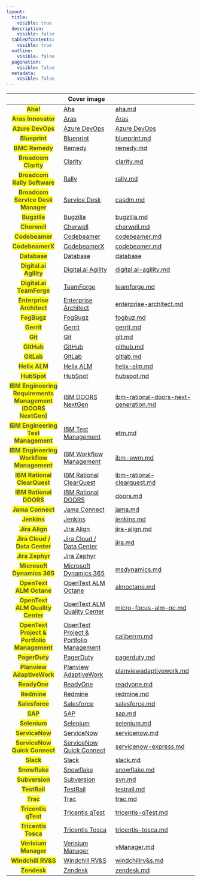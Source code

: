 ```yaml
---
layout:
  title:
    visible: true
  description:
    visible: false
  tableOfContents:
    visible: true
  outline:
    visible: false
  pagination:
    visible: false
  metadata:
    visible: false
---
```


<table data-view="cards">
   <thead>
      <tr>
        <th align="center"></th>
        <th data-hidden data-card-cover data-type="image">Cover image</th>
        <th data-hidden data-card-target data-type="content-ref"></th>
      </tr>
   </thead>
   <tbody>
        <tr>
            <td align="center"><mark style="color:#555555"><strong>Aha!</strong></mark></td>        
            <td><a href="../assets/connector/aha.png">Aha</a></td>
            <td><a href="aha.md">aha.md</a></td>
        </tr>
        <tr>    
            <td align="center"><mark style="color:#555555"><strong>Aras Innovator</strong></mark></td>
            <td><a href="../assets/connector/aras.png">Aras</a></td>
            <td><a href="aras.md">Aras</a></td>
        </tr>
        <tr>
            <td align="center"><mark style="color:#555555"><strong>Azure DevOps</strong></mark></td>
            <td><a href="../assets/connector/azure.png">Azure DevOps</a></td>
            <td><a href="azure-devops.md">Azure DevOps</a></td>
        </tr>
        <tr>
            <td align="center"><mark style="color:#555555"><strong>Blueprint</strong></mark></td>
            <td><a href="../assets/connector/blueprint.png">Blueprint</a></td>
            <td><a href="blueprint.md">blueprint.md</a></td>
        </tr>
        <tr>
            <td align="center"><mark style="color:#555555"><strong>BMC Remedy</strong></mark></td>
            <td><a href="../assets/connector/bmc_remedy.png">Remedy</a></td>
            <td><a href="remedy.md">remedy.md</a></td>
        </tr>
        <tr>
            <td align="center"><mark style="color:#555555"><strong>Broadcom<br>Clarity</strong></mark></td>
            <td><a href="../assets/connector/">Clarity</a></td>
            <td><a href="clarity.md">clarity.md</a></td>
        </tr>
        <tr>
            <td align="center"><mark style="color:#555555"><strong>Broadcom<br>Rally Software</strong></mark></td>
            <td><a href="../assets/connector/broadcom_rally.png">Rally</a></td>
            <td><a href="rally.md">rally.md</a></td>
        </tr>
        <tr>
            <td align="center"><mark style="color:#555555"><strong>Broadcom<br>Service Desk Manager</strong></mark></td>
            <td><a href="../assets/connector/broadcom_casdm.png">Service Desk</a></td>
            <td><a href="casdm.md">casdm.md</a></td>
        </tr>
        <tr>
            <td align="center"><mark style="color:#555555"><strong>Bugzilla</strong></mark></td>
            <td><a href="../assets/connector/bugzilla.png">Bugzilla</a></td>
            <td><a href="bugzilla.md">bugzilla.md</a></td>
        </tr>
        <tr>
            <td align="center"><mark style="color:#555555"><strong>Cherwell</strong></mark></td>
            <td><a href="../assets/connector/Cherwell.png">Cherwell</a></td>
            <td><a href="cherwell.md">cherwell.md</a></td>
        </tr>
        <tr>
            <td align="center"><mark style="color:#555555"><strong>Codebeamer</strong></mark></td>
            <td><a href="../assets/connector/codebeamer.png">Codebeamer</a></td>
            <td><a href="codebeamer.md">codebeamer.md</a></td>
        </tr>
        <tr>
            <td align="center"><mark style="color:#555555"><strong>CodebeamerX</strong></mark></td>
            <td><a href="../assets/connector/codebeamerX.png">CodebeamerX</a></td>
            <td><a href="codebeamer.md">codebeamer.md</a></td>
        </tr>
        <tr>
            <td align="center"><mark style="color:#555555"><strong>Database</strong></mark></td>
            <td><a href="../assets/connector/database.png">Database</a></td>
            <td><a href="database-integration.md">database</a></td>
        </tr>
        <tr>
            <td align="center"><mark style="color:#555555"><strong>Digital.ai<br>Agility</strong></mark></td>
            <td><a href="../assets/connector/digitalai_agility.png">Digital.ai Agility</a></td>
            <td><a href="digital.ai-agility.md">digital.ai-agility.md</a></td>
        </tr>
        <tr>
            <td align="center"><mark style="color:#555555"><strong>Digital.ai<br>TeamForge</strong></mark></td>
            <td><a href="../assets/connector/digitalai_teamforge.png">TeamForge</a></td>
            <td><a href="teamforge.md">teamforge.md</a></td>
        </tr>
        <tr>
            <td align="center"><mark style="color:#555555"><strong>Enterprise Architect</strong></mark></td>
            <td><a href="../assets/connector/enterprise_architect.png">Enterprise Architect</a></td>
            <td><a href="enterprise-architect.md">enterprise-architect.md</a></td>
        </tr>
        <tr>
            <td align="center"><mark style="color:#555555"><strong>FogBugz</strong></mark></td>
            <td><a href="../assets/connector/fogbugz.png">FogBugz</a></td>
            <td><a href="fogbuz.md">fogbuz.md</a></td>
        </tr>
        <tr>
            <td align="center"><mark style="color:#555555"><strong>Gerrit</strong></mark></td>
            <td><a href="../assets/connector/gerrit.png">Gerrit</a></td>
            <td><a href="gerrit.md">gerrit.md</a></td>
        </tr>
        <tr>
            <td align="center"><mark style="color:#555555"><strong>Git</strong></mark></td>
            <td><a href="../assets/connector/git.png">Git</a></td>
            <td><a href="git.md">git.md</a></td>
        </tr>
        <tr>
            <td align="center"><mark style="color:#555555"><strong>GitHub</strong></mark></td>
            <td><a href="../assets/connector/github.png">GitHub</a></td>
            <td><a href="github.md">github.md</a></td>
        </tr>
        <tr>
            <td align="center"><mark style="color:#555555"><strong>GitLab</strong></mark></td>
            <td><a href="../assets/connector/gitlab.png">GitLab</a></td>
            <td><a href="gitlab.md">gitlab.md</a></td>
        </tr>
        <tr>
            <td align="center"><mark style="color:#555555"><strong>Helix ALM</strong></mark></td>
            <td><a href="../assets/connector/helix_alm.png">Helix ALM</a></td>
            <td><a href="helix-alm.md">helix-alm.md</a></td>
        </tr>
        <tr>
            <td align="center"><mark style="color:#555555"><strong>HubSpot</strong></mark></td>
            <td><a href="../assets/connector/hubspot.png">HubSpot</a></td>
            <td><a href="hubspot.md">hubspot.md</a></td>
        </tr>
        <tr>
            <td align="center"><mark style="color:#555555"><strong>IBM Engineering<br>Requirements Management (DOORS NextGen)</strong></mark></td>
            <td><a href="../assets/connector/ibm_doors_nextgen.png">IBM DOORS NextGen</a></td>
            <td><a href="ibm-rational-doors-next-generation.md">ibm-rational-doors-next-generation.md</a></td>
        </tr>
        <tr>
            <td align="center"><mark style="color:#555555"><strong>IBM Engineering<br>Test Management</strong></mark></td>
            <td><a href="../assets/connector/ibm_etm.png">IBM Test Management</a></td>
            <td><a href="etm.md">etm.md</a></td>
        </tr>
        <tr>
            <td align="center"><mark style="color:#555555"><strong>IBM Engineering<br>Workflow Management</strong></mark></td>
            <td><a href="../assets/connector/ibm_ewm.png">IBM Workflow Management</a></td>
            <td><a href="ibm-ewm.md">ibm-ewm.md</a></td>
        </tr>
        <tr>
          <td align="center"><mark style="color:#555555"><strong>IBM Rational<br>ClearQuest</strong></mark></td>
          <td><a href="../assets/connector/ibm_clearquest.png">IBM Rational ClearQuest</a></td>
          <td><a href="ibm-rational-clearquest.md">ibm-rational-clearquest.md</a></td>
        </tr>
        <tr>
          <td align="center"><mark style="color:#555555"><strong>IBM Rational<br>DOORS</strong></mark></td>
          <td><a href="../assets/connector/ibm_rational_doors.png">IBM Rational DOORS</a></td>
          <td><a href="doors.md">doors.md</a></td>
        </tr>
        <tr>
          <td align="center"><mark style="color:#555555"><strong>Jama Connect</strong></mark></td>
          <td><a href="../assets/connector/jama.png">Jama Connect</a></td>
          <td><a href="jama.md">jama.md</a></td>
        </tr>
        <tr>
          <td align="center"><mark style="color:#555555"><strong>Jenkins</strong></mark></td>
          <td><a href="../assets/connector/jenkins.png">Jenkins</a></td>
          <td><a href="jenkins.md">jenkins.md</a></td>
        </tr>
        <tr>
          <td align="center"><mark style="color:#555555"><strong>Jira Align</strong></mark></td>
          <td><a href="../assets/connector/jira_align.png">Jira Align</a></td>
          <td><a href="jira-align.md">jira-align.md</a></td>
        </tr>
        <tr>
          <td align="center"><mark style="color:#555555"><strong>Jira Cloud / Data Center</strong></mark></td>
          <td><a href="../assets/connector/jira.png">Jira Cloud / Data Center</a></td>
          <td><a href="jira.md">jira.md</a></td>
        </tr>
        <tr>
          <td align="center"><mark style="color:#555555"><strong>Jira Zephyr</strong></mark></td>
          <td><a href="../assets/connector/zephyr.png">Jira Zephyr</a></td>
          <td><a href="jirazephyrscale.md"></a></td>
        </tr>
        <tr>
          <td align="center"><mark style="color:#555555"><strong>Microsoft Dynamics 365</strong></mark></td>
          <td><a href="../assets/connector/msd365.png">Microsoft Dynamics 365</a></td>
          <td><a href="msdynamics.md">msdynamics.md</a></td>
        </tr>
        <tr>
          <td align="center"><mark style="color:#555555"><strong>OpenText<br>ALM Octane</strong></mark></td>
          <td><a href="../assets/connector/opentext_alm_octane.png">OpenText ALM Octane</a></td>
          <td><a href="almoctane.md">almoctane.md</a></td>
        </tr>
        <tr>
          <td align="center"><mark style="color:#555555"><strong>OpenText<br>ALM Quality Center</strong></mark></td>
          <td><a href="../assets/connector/opentext_alm_qc.png">OpenText ALM Quality Center</a></td>
          <td><a href="micro-focus-alm-qc.md">micro-focus-alm-qc.md</a></td>
        </tr>
        <tr>
          <td align="center"><mark style="color:#555555"><strong>OpenText<br>Project & Portfolio Management</strong></mark></td>
          <td><a href="../assets/connector/opentext_alm_ppm.png">OpenText Project & Portfolio Management</a></td>
          <td><a href="caliberrm.md">caliberrm.md</a></td>
        </tr>
        <tr>
          <td align="center"><mark style="color:#555555"><strong>PagerDuty</strong></mark></td>
          <td><a href="../assets/connector/pagerduty.png">PagerDuty</a></td>
          <td><a href="pagerduty.md">pagerduty.md</a></td>
        </tr>
        <tr>
          <td align="center"><mark style="color:#555555"><strong>Planview AdaptiveWork</strong></mark></td>
          <td><a href="../assets/connector/planview.png">Planview AdaptiveWork</a></td>
          <td><a href="planviewadaptivework.md">planviewadaptivework.md</a></td>
        </tr>
        <tr>
          <td align="center"><mark style="color:#555555"><strong>ReadyOne</strong></mark></td>
          <td><a href="../assets/connector/readyone.png">ReadyOne</a></td>
          <td><a href="readyone.md">readyone.md</a></td>
        </tr>
        <tr>
          <td align="center"><mark style="color:#555555"><strong>Redmine</strong></mark></td>
          <td><a href="../assets/connector/redmine.png">Redmine</a></td>
          <td><a href="redmine.md">redmine.md</a></td>
        </tr>
        <tr>
          <td align="center"><mark style="color:#555555"><strong>Salesforce</strong></mark></td>
          <td><a href="../assets/connector/salesforce.png">Salesforce</a></td>
          <td><a href="salesforce.md">salesforce.md</a></td>
        </tr>
        <tr>
          <td align="center"><mark style="color:#555555"><strong>SAP</strong></mark></td>
          <td><a href="../assets/connector/sap.png">SAP</a></td>
          <td><a href="sap.md">sap.md</a></td>
        </tr>
        <tr>
          <td align="center"><mark style="color:#555555"><strong>Selenium</strong></mark></td>
          <td><a href="../assets/connector/selenium.png">Selenium</a></td>
          <td><a href="selenium.md">selenium.md</a></td>
        </tr>
        <tr>
          <td align="center"><mark style="color:#555555"><strong>ServiceNow</strong></mark></td>
          <td><a href="../assets/connector/servicenow.png">ServiceNow</a></td>
          <td><a href="servicenow.md">servicenow.md</a></td>
        </tr>
        <tr>
          <td align="center"><mark style="color:#555555"><strong>ServiceNow Quick Connect</strong></mark></td>
          <td><a href="../assets/connector/servicenow.png">ServiceNow Quick Connect</a></td>
          <td><a href="servicenow-express.md">servicenow-express.md</a></td>
        </tr>
        <tr>
          <td align="center"><mark style="color:#555555"><strong>Slack</strong></mark></td>
          <td><a href="../assets/connector/slack.png">Slack</a></td>
          <td><a href="slack.md">slack.md</a></td>
        </tr>
        <tr>
          <td align="center"><mark style="color:#555555"><strong>Snowflake</strong></mark></td>
          <td><a href="../assets/connector/snowflake.png">Snowflake</a></td>
          <td><a href="snowflake.md">snowflake.md</a></td>
        </tr>
        <tr>
          <td align="center"><mark style="color:#555555"><strong>Subversion</strong></mark></td>
          <td><a href="../assets/connector/subversion.png">Subversion</a></td>
          <td><a href="svn.md">svn.md</a></td>
        </tr>
        <tr>
          <td align="center"><mark style="color:#555555"><strong>TestRail</strong></mark></td>
          <td><a href="../assets/connector/testrail.png">TestRail</a></td>
          <td><a href="testrail.md">testrail.md</a></td>
        </tr>
        <tr>
          <td align="center"><mark style="color:#555555"><strong>Trac</strong></mark></td>
          <td><a href="../assets/connector/trac.png">Trac</a></td>
          <td><a href="trac.md">trac.md</a></td>
        </tr>
        <tr>
          <td align="center"><mark style="color:#555555"><strong>Tricentis<br>qTest</strong></mark></td>
          <td><a href="../assets/connector/tricentis_qtest.png">Tricentis qTest</a></td>
          <td><a href="tricentis-qTest.md">tricentis-qTest.md</a></td>
        </tr>
        <tr>
          <td align="center"><mark style="color:#555555"><strong>Tricentis<br>Tosca</strong></mark></td>
          <td><a href="../assets/connector/tricentis_tosca.png">Tricentis Tosca</a></td>
          <td><a href="tricentis-tosca.md">tricentis-tosca.md</a></td>
        </tr>
        <tr>
          <td align="center"><mark style="color:#555555"><strong>Verisium Manager</strong></mark></td>
          <td><a href="../assets/connector/verisium_manager.png">Verisium Manager</a></td>
          <td><a href="vManager.md">vManager.md</a></td>
        </tr>
        <tr>
          <td align="center"><mark style="color:#555555"><strong>Windchill RV&S</strong></mark></td>
          <td><a href="../assets/connector/windchill_rv_s.png">Windchill RV&S</a></td>
          <td><a href="windchillrv&s.md">windchillrv&s.md</a></td>
        </tr>
        <tr>
          <td align="center"><mark style="color:#555555"><strong>Zendesk</strong></mark></td>
          <td><a href="../assets/connector/zendesk.png">Zendesk</a></td>
          <td><a href="zendesk.md">zendesk.md</a></td>
        </tr>
    </tbody>
</table>